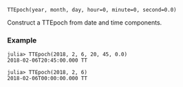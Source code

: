 ```
TTEpoch(year, month, day, hour=0, minute=0, second=0.0)
```

Construct a TTEpoch from date and time components.

### Example

```jldoctest; setup = :(using AstroTime)
julia> TTEpoch(2018, 2, 6, 20, 45, 0.0)
2018-02-06T20:45:00.000 TT

julia> TTEpoch(2018, 2, 6)
2018-02-06T00:00:00.000 TT
```
